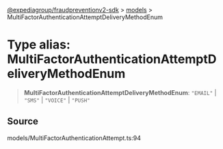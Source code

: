 [@expediagroup/fraudpreventionv2-sdk](../../index.md) > [models](../index.md) > MultiFactorAuthenticationAttemptDeliveryMethodEnum

# Type alias: MultiFactorAuthenticationAttemptDeliveryMethodEnum

> **MultiFactorAuthenticationAttemptDeliveryMethodEnum**: `"EMAIL"` \| `"SMS"` \| `"VOICE"` \| `"PUSH"`

## Source

models/MultiFactorAuthenticationAttempt.ts:94
